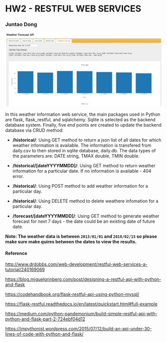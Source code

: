 # HW2 - RESTFUL WEB SERVICES

### Juntao Dong

![screenshot](screenshot.PNG)

In this weather information web service, the main packages used in Python are flask, flask_restful, and sqlalchemy. Sqlite is selected as the backend database system. Finally, five end points are created to update the backend database via CRUD method:

* **/historical/**: Using GET method to return a json list of all dates for which weather information is available. The information is transfered from daily.csv to then stored in sqlite database, daily.db. The data types of the parameters are: DATE string, TMAX double, TMIN double.

* **/historical/[dateYYYYMMDD]/**: Using GET method to return weather information for a particular date. If no information is available - 404 error.
  
* **/historical/**: Using POST method to add weather information for a particular day.

* **/historical/**: Using DELETE method to delete weathere infomation for a particular day.

* **/forecast/[dateYYYYMMDD]/**: Using GET method to generate weather forecast for next 7 days - the date could be an existing date of future date.

**Note: The weather data is between ```2013/01/01``` and ```2018/02/15``` so please make sure make quires between the dates to view the results.** 
 
#### Reference
http://www.drdobbs.com/web-development/restful-web-services-a-tutorial/240169069

https://blog.miguelgrinberg.com/post/designing-a-restful-api-with-python-and-flask

https://codehandbook.org/flask-restful-api-using-python-mysql/ 

https://flask-restful.readthedocs.io/en/latest/quickstart.html#full-example

https://medium.com/python-pandemonium/build-simple-restful-api-with-python-and-flask-part-2-724ebf04d12

https://impythonist.wordpress.com/2015/07/12/build-an-api-under-30-lines-of-code-with-python-and-flask/
